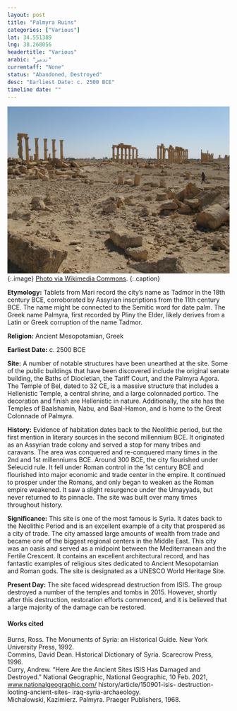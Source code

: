 ```yaml
---
layout: post
title: "Palmyra Ruins"
categories: ["Various"]
lat: 34.551389
lng: 38.268056
headertitle: "Various"
arabic: "تدمر‎"
currentaff: "None"
status: "Abandoned, Destroyed"
desc: "Earliest Date: c. 2500 BCE"
timeline date: ""
---
```

![Palmyra Ruins](images/palmyra.jpeg)
   {:.image}
[Photo via Wikimedia Commons](https://commons.wikimedia.org/wiki/File:Palmyra_ruins_-_panoramio.jpg).
   {:.caption}

**Etymology:** Tablets from Mari record the city’s name as Tadmor in the 18th century BCE, corroborated by Assyrian inscriptions from the 11th century BCE. The name might be connected to the Semitic word for date palm. The Greek name Palmyra, first recorded by Pliny the Elder, likely derives from a Latin or Greek corruption of the name Tadmor.

**Religion:** Ancient Mesopotamian, Greek

**Earliest Date:** c. 2500 BCE

**Site:** A number of notable structures have been unearthed at the site. Some of the public buildings that have been discovered include the original senate building, the Baths of Diocletian, the Tariff Court, and the Palmyra Agora. The Temple of Bel, dated to 32 CE, is a massive structure that includes a Hellenistic Temple, a central shrine, and a large colonnaded portico. The decoration and finish are Hellenistic in nature. Additionally, the site has the Temples of Baalshamin, Nabu, and Baal-Hamon, and is home to the Great Colonnade of Palmyra. 

**History:** Evidence of habitation dates back to the Neolithic period, but the first mention in literary sources in the second millennium BCE. It originated as an Assyrian trade colony and served a stop for many tribes and caravans. The area was conquered and re-conquered many times in the 2nd and 1st millenniums BCE. Around 300 BCE, the city flourished under Seleucid rule. It fell under Roman control in the 1st century BCE and flourished into major economic and trade center in the empire. It continued to prosper under the Romans, and only began to weaken as the Roman empire weakened. It saw a slight resurgence under the Umayyads, but never returned to its pinnacle. The site was built over many times throughout history. 

**Significance:** This site is one of the most famous is Syria. It dates back to the Neolithic Period and is an excellent example of a city that prospered as a city of trade. The city amassed large amounts of wealth from trade and became one of the biggest regional centers in the Middle East. This city was an oasis and served as a midpoint between the Mediterranean and the Fertile Crescent. It contains an excellent architectural record, and has fantastic examples of religious sites dedicated to Ancient Mesopotamian and Roman gods. The site is designated as a UNESCO World Heritage Site. 

**Present Day:** The site faced widespread destruction from ISIS. The group destroyed a number of the temples and tombs in 2015. However, shortly after this destruction, restoration efforts commenced, and it is believed that a large majority of the damage can be restored. 


#### Works cited

Burns, Ross. The Monuments of Syria: an Historical Guide. New York University Press, 1992.  
Commins, David Dean. Historical Dictionary of Syria. Scarecrow Press, 1996.  
Curry, Andrew. “Here Are the Ancient Sites ISIS Has Damaged and Destroyed.” National Geographic, National Geographic, 10 Feb. 2021, www.nationalgeographic.com/ history/article/150901-isis- destruction-looting-ancient-sites- iraq-syria-archaeology.  
Michalowski, Kazimierz. Palmyra. Praeger Publishers, 1968.

